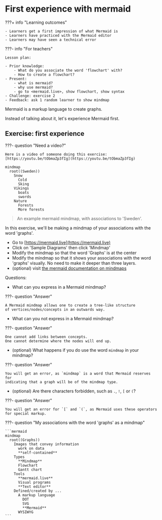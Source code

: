 # First experience with mermaid

???+ info "Learning outcomes"

    - Learners get a first impression of what Mermaid is
    - Learners have practiced with the Mermaid editor
    - Learners may have seen a technical error

???- info "For teachers"

    Lesson plan:

    - Prior knowledge:
        - What do you associate the word 'flowchart' with?
        - How to create a flowchart?
    - Present:
        - what is mermaid?
        - why use mermaid?
        - go to <mermaid.live>, show flowchart, show syntax
    - Challenge: exercise 2
    - Feedback: ask 1 random learner to show mindmap

Mermaid is a markup language to create graphs.

Instead of talking about it, let's experience Mermaid first.

## Exercise: first experience

???- question "Need a video?"

    Here is a video of someone doing this exercise: [https://youtu.be/tObmaZp3fIg](https://youtu.be/tObmaZp3fIg)


```mermaid
mindmap
  root((Sweden))
    Snow
      Cold
      Sking
    Vikings
      boats
      swords
    Nature
      Forests
      More forests
```

> An example mermaid mindmap, with associations to 'Sweden'.

In this exercise, we'll be making a mindmap
of your associations with the word 'graphs'.

- Go to [https://mermaid.live](https://mermaid.live)
- Click on 'Sample Diagrams' then click 'Mindmap'
- Modify the mindmap so that the word 'Graphs' is at the center
- Modify the mindmap so that it shows your associations with the word 'graphs'
  visually. No need to make it deeper than three layers.
- (optional) visit [the mermaid documentation on mindmaps](https://mermaid.js.org/syntax/mindmap.html)

Questions:

- What can you express in a Mermaid mindmap?

???- question "Answer"

    A Mermaid mindmap allows one to create a tree-like structure
    of vertices/nodes/concepts in an outwards way.

- What can you not express in a Mermaid mindmap?

???- question "Answer"

    One cannot add links between concepts.
    One cannot determine where the nodes will end up.

- (optional) What happens if you do use the word `mindmap` in your mindmap?

???- question "Answer"

    You will get an error, as `mindmap` is a word that Mermaid reserves for
    indicating that a graph will be of the mindmap type.

- (optional) Are there characters forbidden, such as `.`, `!`, `[` or `(`?

???- question "Answer"

    You will get an error for `[` and `(`, as Mermaid uses these operators
    for special markup.

???- question "My associations with the word 'graphs' as a mindmap"

    ```mermaid
    mindmap
      root((Graphs))
        Images that convey information
          work on data
          **self-contained**
        Types
          **Mindmap**
          Flowchart
          Gantt chart
        Tools
          **mermaid.live**
          Visual programs
          **Text editor**
        Defined/created by ...
          A markup language
            DOT
            SVG
            **Mermaid**
          WYSIWYG
    ```


